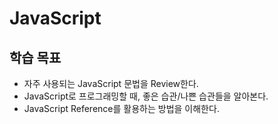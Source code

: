 # JavaScript

## 학습 목표

- 자주 사용되는 JavaScript 문법을 Review한다.
- JavaScript로 프로그래밍할 때, 좋은 습관/나쁜 습관들을 알아본다.
- JavaScript Reference를 활용하는 방법을 이해한다.

